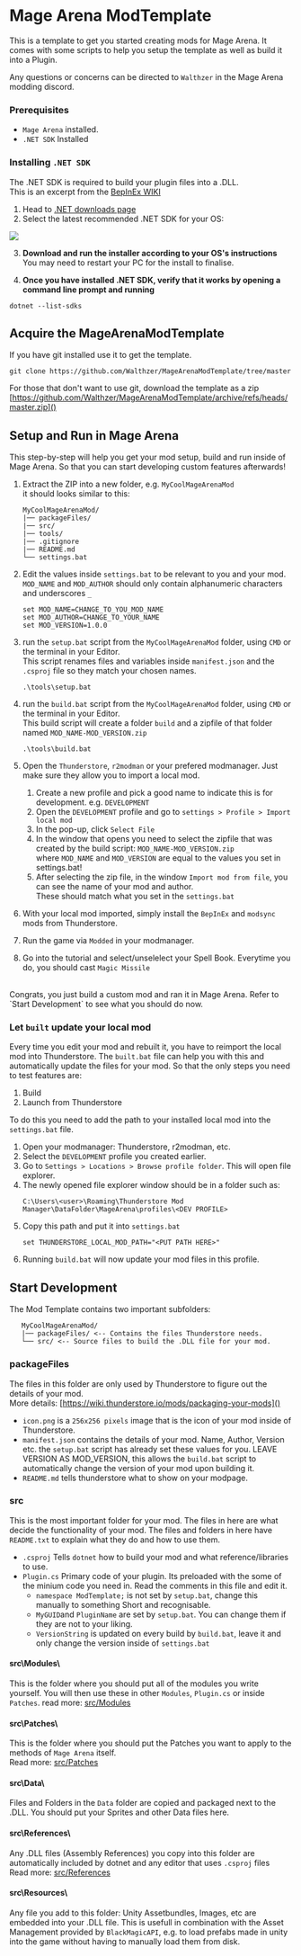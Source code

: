 # Mage Arena ModTemplate

This is a template to get you started creating mods for Mage Arena.
It comes with some scripts to help you setup the template as well as build it into a Plugin.

Any questions or concerns can be directed to `Walthzer` in the Mage Arena modding discord.

### Prerequisites
   - `Mage Arena` installed.
   - `.NET SDK` Installed

### Installing `.NET SDK`
The .NET SDK is required to build your plugin files into a .DLL.<br>
This is an excerpt from the [BepInEx WIKI](https://docs.bepinex.dev/articles/dev_guide/plugin_tutorial/1_setup.html)

1. Head to [.NET downloads page](https://dotnet.microsoft.com/download)
2. Select the latest recommended .NET SDK for your OS:

![](https://docs.bepinex.dev/articles/dev_guide/plugin_tutorial/images/dotnet_download.png)

3. **Download and run the installer according to your OS's instructions** <br>
	You may need to restart your PC for the install to finalise.

4. **Once you have installed .NET SDK, verify that it works by opening a command line prompt and running**

```
dotnet --list-sdks
```


## Acquire the MageArenaModTemplate

If you have git installed use it to get the template.
```
git clone https://github.com/Walthzer/MageArenaModTemplate/tree/master
```
For those that don't want to use git, download the template as a zip <br>
[https://github.com/Walthzer/MageArenaModTemplate/archive/refs/heads/master.zip]()


## Setup and Run in Mage Arena
This step-by-step will help you get your mod setup, build and run inside of Mage Arena. So that you can start developing custom features afterwards!

1. Extract the ZIP into a new folder, e.g. `MyCoolMageArenaMod` <br>
it should looks similar to this:
   ```
   MyCoolMageArenaMod/
   |── packageFiles/
   |── src/
   |── tools/
   |── .gitignore
   |── README.md
   └── settings.bat

   ```

2. Edit the values inside `settings.bat` to be relevant to you and your mod.<br>
`MOD_NAME` and `MOD_AUTHOR` should only contain alphanumeric characters and underscores `_`
    ```
    set MOD_NAME=CHANGE_TO_YOU_MOD_NAME
    set MOD_AUTHOR=CHANGE_TO_YOUR_NAME
    set MOD_VERSION=1.0.0
    ```

3. run the `setup.bat` script from the `MyCoolMageArenaMod` folder, using `CMD` or the terminal in your Editor. <br>
This script renames files and variables inside `manifest.json` and the `.csproj` file so they match your chosen names. 
    ```
    .\tools\setup.bat
    ```

4. run the `build.bat` script from the `MyCoolMageArenaMod` folder, using `CMD` or the terminal in your Editor. <br>
This build script will create a folder `build` and a zipfile of that folder named `MOD_NAME-MOD_VERSION.zip`
    ```
    .\tools\build.bat
    ```
    
5. Open the `Thunderstore`, `r2modman` or your prefered modmanager. Just make sure they allow you to import a local mod.
	1. Create a new profile and pick a good name to indicate this is for development. e.g. `DEVELOPMENT`
	2. Open the `DEVELOPMENT` profile and go to `settings > Profile > Import local mod`
	3. In the pop-up, click `Select File`
	3. In the window that opens you need to select the zipfile that was created by the build script: `MOD_NAME-MOD_VERSION.zip`<br> where `MOD_NAME` and `MOD_VERSION` are equal to the values you set in settings.bat!
	4. After selecting the zip file, in the window `Import mod from file`, you can see the name of your mod and author.<br> These should match what you set in the `settings.bat` 
6. With your local mod imported, simply install the `BepInEx` and `modsync` mods from Thunderstore.
7. Run the game via `Modded` in your modmanager.
8. Go into the tutorial and select/unselelect your Spell Book. Everytime you do, you should cast `Magic Missile`
<br>
Congrats, you just build a custom mod and ran it in Mage Arena. Refer to `Start Development` to see what you should do now.

### Let `built` update your local mod
Every time you edit your mod and rebuilt it, you have to reimport the local mod into Thunderstore. The `built.bat` file can help you with this and automatically update the files for your mod. So that the only steps you need to test features are:
 1. Build
 2. Launch from Thunderstore

To do this you need to add the path to your installed local mod into the `settings.bat` file. 
1. Open your modmanager: Thunderstore, r2modman, etc.
2. Select the `DEVELOPMENT` profile you created earlier.
3. Go to `Settings > Locations > Browse profile folder`. This will open file explorer.
4. The newly opened file explorer window should be in a folder such as:
    ```
    C:\Users\<user>\Roaming\Thunderstore Mod Manager\DataFolder\MageArena\profiles\<DEV PROFILE>
    ```
5. Copy this path and put it into `settings.bat`
    ```
	set THUNDERSTORE_LOCAL_MOD_PATH="<PUT PATH HERE>"
    ```
6. Running `build.bat` will now update your mod files in this profile.

## Start Development

The Mod Template contains two important subfolders:
```
   MyCoolMageArenaMod/
   |── packageFiles/ <-- Contains the files Thunderstore needs.
   └── src/ <-- Source files to build the .DLL file for your mod.
```

### packageFiles

The files in this folder are only used by Thunderstore to figure out the details of your mod. <br>
More details: [https://wiki.thunderstore.io/mods/packaging-your-mods]()
- `icon.png` is a `256x256 pixels` image that is the icon of your mod inside of Thunderstore.
- `manifest.json` contains the details of your mod. Name, Author, Version etc. the `setup.bat` script has already set these values for you. LEAVE VERSION AS MOD_VERSION, this allows the `build.bat` script to automatically change the version of your mod upon building it.
- `README.md` tells thunderstore what to show on your modpage. 

### src
 This is the most important folder for your mod. The files in here are what decide the functionality of your mod. The files and folders in here have `README.txt` to explain what they do and how to use them.
 - `.csproj` Tells `dotnet` how to build your mod and what reference/libraries to use.
 - `Plugin.cs` Primary code of your plugin. Its preloaded with the some of the minium code you need in. Read the comments in this file and edit it.
 	- `namespace ModTemplate;` is not set by `setup.bat`, change this manually to something Short and recognisable. 
 	- `MyGUID`and `PluginName` are set by `setup.bat`. You can change them if they are not to your liking.
	- `VersionString` is updated on every build by `build.bat`, leave it and only change the version inside of `settings.bat`


#### src\Modules\
This is the folder where you should put all of the modules you write yourself. You will then use these in other `Modules`, `Plugin.cs` or inside `Patches`.
read more: [src/Modules](https://github.com/Walthzer/MageArenaModTemplate/tree/master/src/Modules)

#### src\Patches\
This is the folder where you should put the Patches you want to apply to the methods of `Mage Arena` itself. <br>
Read more: [src/Patches](https://github.com/Walthzer/MageArenaModTemplate/tree/master/src/Patches)

#### src\Data\
Files and Folders in the `Data` folder are copied and packaged next to the .DLL. You should put your Sprites and other Data files here.<br>

#### src\References\
Any .DLL files (Assembly References) you copy into this folder are automatically included by dotnet and any editor that uses `.csproj` files <br>
Read more: [src/References](https://github.com/Walthzer/MageArenaModTemplate/tree/master/src/References)

#### src\Resources\
Any file you add to this folder: Unity Assetbundles, Images, etc are embedded into your .DLL file. This is usefull in combination with the Asset Management provided by `BlackMagicAPI`, e.g. to load prefabs made in unity into the game without having to manually load them from disk.

